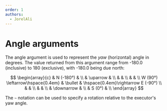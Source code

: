 ```yaml
---
order: 1
authors: 
  - JorelAli
---
```


# Angle arguments

The angle argument is used to represent the _yaw_ (horizontal) angle in degrees. The value returned from this argument range from -180.0 (inclusive) to 180 (exclusive), with -180.0 being due north:

$$
\begin{array}{c}
& N (-180°) & \\
& \uparrow & \\
& & \\
& & \\
W (90°) \leftarrow\hspace{0.4em} & \bullet & \hspace{0.4em}\rightarrow E (-90°) \\
& & \\
& & \\
& \downarrow & \\
& S (0°) & \\
\end{array}
$$


The `~` notation can be used to specify a rotation relative to the executor's yaw angle.
